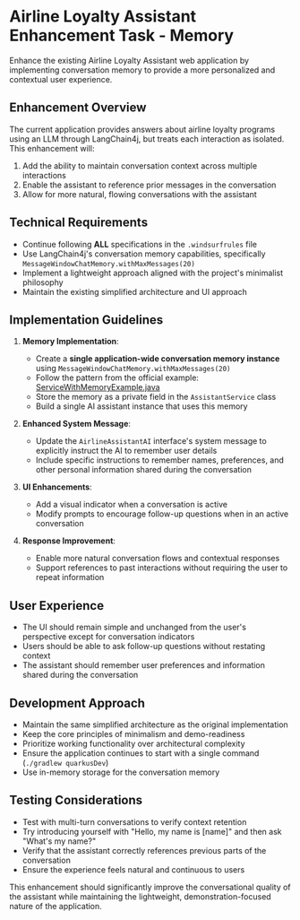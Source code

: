 # Airline Loyalty Assistant Enhancement Task - Memory

Enhance the existing Airline Loyalty Assistant web application by implementing conversation memory to provide a more personalized and contextual user experience.

## Enhancement Overview

The current application provides answers about airline loyalty programs using an LLM through LangChain4j, but treats each interaction as isolated. This enhancement will:

1. Add the ability to maintain conversation context across multiple interactions
2. Enable the assistant to reference prior messages in the conversation
3. Allow for more natural, flowing conversations with the assistant

## Technical Requirements

- Continue following **ALL** specifications in the `.windsurfrules` file
- Use LangChain4j's conversation memory capabilities, specifically `MessageWindowChatMemory.withMaxMessages(20)`
- Implement a lightweight approach aligned with the project's minimalist philosophy
- Maintain the existing simplified architecture and UI approach

## Implementation Guidelines

1. **Memory Implementation**:
   - Create a **single application-wide conversation memory instance** using `MessageWindowChatMemory.withMaxMessages(20)`
   - Follow the pattern from the official example: [ServiceWithMemoryExample.java](https://github.com/langchain4j/langchain4j-examples/blob/main/other-examples/src/main/java/ServiceWithMemoryExample.java)
   - Store the memory as a private field in the `AssistantService` class
   - Build a single AI assistant instance that uses this memory

2. **Enhanced System Message**:
   - Update the `AirlineAssistantAI` interface's system message to explicitly instruct the AI to remember user details
   - Include specific instructions to remember names, preferences, and other personal information shared during the conversation

3. **UI Enhancements**:
   - Add a visual indicator when a conversation is active
   - Modify prompts to encourage follow-up questions when in an active conversation

4. **Response Improvement**:
   - Enable more natural conversation flows and contextual responses
   - Support references to past interactions without requiring the user to repeat information

## User Experience

- The UI should remain simple and unchanged from the user's perspective except for conversation indicators
- Users should be able to ask follow-up questions without restating context
- The assistant should remember user preferences and information shared during the conversation

## Development Approach

- Maintain the same simplified architecture as the original implementation
- Keep the core principles of minimalism and demo-readiness
- Prioritize working functionality over architectural complexity
- Ensure the application continues to start with a single command (`./gradlew quarkusDev`)
- Use in-memory storage for the conversation memory

## Testing Considerations

- Test with multi-turn conversations to verify context retention
- Try introducing yourself with "Hello, my name is [name]" and then ask "What's my name?"
- Verify that the assistant correctly references previous parts of the conversation
- Ensure the experience feels natural and continuous to users

This enhancement should significantly improve the conversational quality of the assistant while maintaining the lightweight, demonstration-focused nature of the application.
